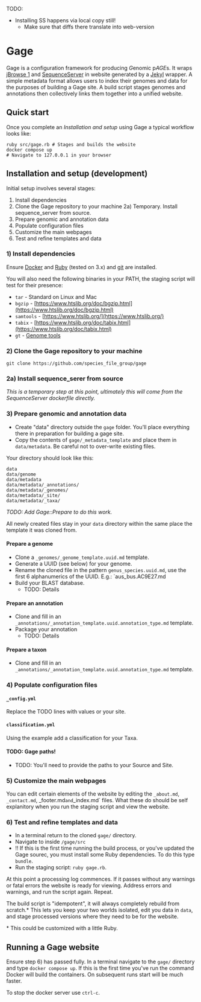 
TODO:
* Installing SS happens via local copy still! 
  * Make sure that diffs there translate into web-version

# Gage 

Gage is a configuration framework for producing *G*enomic p*AGE*s. It wraps [jBrowse 1](https://jbrowse.org/jbrowse1.html) and [SequenceServer](https://sequenceserver.com/) in website generated by a [Jekyl](https://jekyllrb.com/) wrapper. A simple metadata format allows users to index their genomes and data for the purposes of building a Gage site. A build script stages genomes and annotations then collectively links them together into a unified website.

## Quick start 

Once you complete an _Installation and setup_  using Gage a typical workflow looks like:

```
ruby src/gage.rb # Stages and builds the website
docker compose up
# Navigate to 127.0.0.1 in your browser
```

## Installation and setup (development)

Initial setup involves several stages:
1) Install dependencies
2) Clone the Gage repository to your machine
2a) Temporary.  Install sequence_server from source.
3) Prepare genomic and annotation data
4) Populate configuration files
5) Customize the main webpages
6) Test and refine templates and data

### 1) Install dependencies 

Ensure [Docker](https://www.docker.com/get-started/) and [Ruby](https://www.ruby-lang.org/en/documentation/installation/) (tested on 3.x) and [git]() are installed.

You will also need the following binaries in your PATH, the staging script will test for their presence:
* `tar` - Standard on Linux and Mac
* `bgzip` -  [https://www.htslib.org/doc/bgzip.html](https://www.htslib.org/doc/bgzip.html)
* `samtools` - [https://www.htslib.org/](https://www.htslib.org/)
* `tabix` - [https://www.htslib.org/doc/tabix.html](https://www.htslib.org/doc/tabix.html)
* `gt` - [Genome tools](http://genometools.org/pub/) 

### 2) Clone the Gage repository to your machine

`git clone https://github.com/species_file_group/gage`

### 2a) Install sequence_serer from source

_This is a temporary step at this point, ultimately this will come from the SequenceServer dockerfile directly._

### 3) Prepare genomic and annotation data 

* Create "data" directory outside the `gage` folder. You'll place everything there in preparation for building a gage site. 
* Copy the contents of `gage/_metadata_template` and place them in `data/metadata`. Be careful not to over-write existing files.

Your directory should look like this:

```
data
data/genome
data/metadata
data/metadata/_annotations/
data/metadata/_genomes/
data/metadata/_site/
data/metadata/_taxa/
```

_TODO: Add Gage::Prepare to do this work._

All newly created files stay in your `data` directory within the same place the template it was cloned from.

#### Prepare a genome

* Clone a `_genomes/_genome_template.uuid.md` template. 
* Generate a UUID (see below) for your genome.
* Rename the cloned file in the pattern `genus_species.uuid.md`, use the first 6 alphanumerics of the UUID.  E.g.: `aus_bus.AC9E27.md
* Build your BLAST database. 
  * TODO: Details

#### Prepare an annotation

* Clone and fill in an `_annotations/_annotation_template.uuid.annotation_type.md` template.
* Package your annotation
  * TODO: Details

#### Prepare a taxon
* Clone and fill in an `_annotations/_annotation_template.uuid.annotation_type.md` template.

### 4) Populate configuration files 

#### `_config.yml`

Replace the TODO lines with values or your site.

#### `classification.yml`

Using the example add a classification for your Taxa.

#### TODO: Gage paths!
* TODO: You'll need to provide the paths to your Source and Site.

### 5) Customize the main webpages

You can edit certain elements of the website by editing the `_about.md`, `_contact.md`, _footer.md` and `_index.md` files.  What these do should be self explanitory when you run the staging script and view the website.

### 6) Test and refine templates and data

* In a terminal return to the cloned `gage/` directory.  
* Navigate to inside `/gage/src`     
* !! If this is the first time running the build process, or you've updated the Gage sourec, you must install some Ruby dependencies. To do this type `bundle`.
* Run the staging script: `ruby gage.rb`.

At this point a processing log commences. If it passes without any warnings or fatal errors the website is ready for viewing. Address errors and warnings, and run the script again. Repeat.

The build script is "idempotent", it will always completely rebuild from scratch.*  This lets you keep your two worlds isolated, edit you data in `data`, and stage processed versions where they need to be for the website.

\* This could be customized with a little Ruby. 

## Running a Gage website

Ensure step 6) has passed fully. In a terminal navigate to the `gage/` directory and type `docker compose up`. If this is the first time you've run the command Docker will build the containers. On subsequent runs start will be much faster.  

To stop the docker server use `ctrl-c`.



